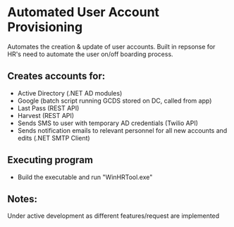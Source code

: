 # Automated User Account Provisioning

Automates the creation & update of user accounts. Built in repsonse for HR's need to automate the user on/off boarding process.

## Creates accounts for:

* Active Directory (.NET AD modules)
* Google (batch script running GCDS stored on DC, called from app)
* Last Pass (REST API)
* Harvest (REST API)
* Sends SMS to user with temporary AD credentials (Twilio API)
* Sends notification emails to relevant personnel for all new accounts and edits (.NET SMTP Client)

## Executing program

* Build the executable and run "WinHRTool.exe" 

## Notes:
Under active development as different features/request are implemented



